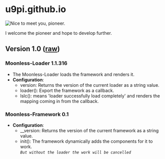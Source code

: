 # u9pi.github.io

![_`Nice to meet you, pioneer.`_](https://pkg.owop.xyz/moonless/pioneer.jpg)

I welcome the pioneer and hope to develop further.

## Version 1.0 ([raw](https://pkg.owop.xyz/moonless/moonl.js))

### Moonless-Loader 1.1.316

- The Moonless-Loader loads the framework and renders it.
- **Configuration**:
  - version: Returns the version of the current loader as a string value.
  - loader(): Export the framework as a callback.
  - lslc(): means 'loader successfully load completely' and renders the mapping coming in from the callback.

### Moonless-Framework 0.1

- **Configuration**:
  - __version: Returns the version of the current framework as a string value.
  - init(): The framework dynamically adds the components for it to work.
            <br> _`But without the loader the work will be cancelled`_
